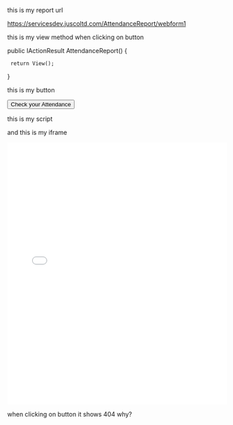 this is my report url 

https://servicesdev.juscoltd.com/AttendanceReport/webform1

this is my view method when clicking on button 

 
public IActionResult AttendanceReport()
 {
    
     return View();
 }

this is my button 
<div class="text-center">
    <button onclick="redirectToIframePage()" class="btn btn-primary mt-2">Check your Attendance</button>
</div>

this is my script 
<script>
    function redirectToIframePage() {
        var iframeUrl = encodeURIComponent("https://servicesdev.juscoltd.com/AttendanceReport/AttendanceReport/Webform1.aspx"); // Replace with your URL
       window.location.href = "/Geo/AttendanceReport?url=" + iframeUrl;

        
    }
</script>

and this is my iframe 

<div class="container">
    <iframe src="@iframeUrl" width="100%" height="600px" frameborder="0" class="report"></iframe>
  
</div>


when clicking on button it shows 404 why?
